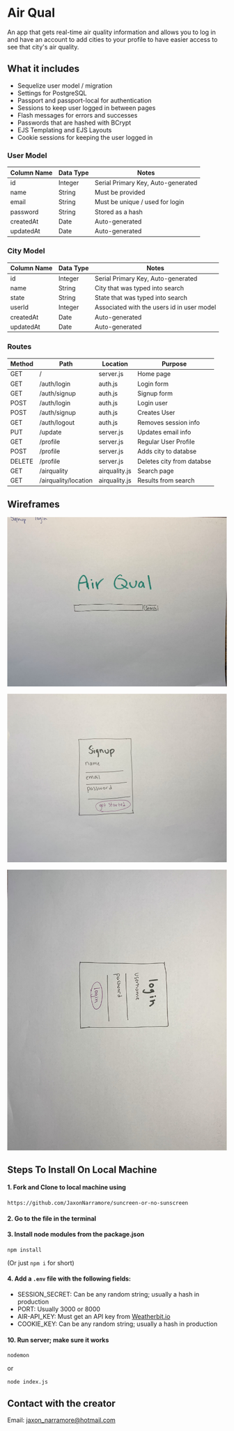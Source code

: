 # Air Qual

An app that gets real-time air quality information and allows you to log in and have an account to add cities to your profile to have easier access to see that city's air quality.

## What it includes

- Sequelize user model / migration
- Settings for PostgreSQL
- Passport and passport-local for authentication
- Sessions to keep user logged in between pages
- Flash messages for errors and successes
- Passwords that are hashed with BCrypt
- EJS Templating and EJS Layouts
- Cookie sessions for keeping the user logged in

### User Model

| Column Name | Data Type | Notes                              |
| ----------- | --------- | ---------------------------------- |
| id          | Integer   | Serial Primary Key, Auto-generated |
| name        | String    | Must be provided                   |
| email       | String    | Must be unique / used for login    |
| password    | String    | Stored as a hash                   |
| createdAt   | Date      | Auto-generated                     |
| updatedAt   | Date      | Auto-generated                     |

### City Model

| Column Name | Data Type | Notes                                      |
| ----------- | --------- | ------------------------------------------ |
| id          | Integer   | Serial Primary Key, Auto-generated         |
| name        | String    | City that was typed into search            |
| state       | String    | State that was typed into search           |
| userId      | Integer   | Associated with the users id in user model |
| createdAt   | Date      | Auto-generated                             |
| updatedAt   | Date      | Auto-generated                             |

### Routes

| Method | Path                 | Location      | Purpose                   |
| ------ | -------------------- | ------------- | ------------------------- |
| GET    | /                    | server.js     | Home page                 |
| GET    | /auth/login          | auth.js       | Login form                |
| GET    | /auth/signup         | auth.js       | Signup form               |
| POST   | /auth/login          | auth.js       | Login user                |
| POST   | /auth/signup         | auth.js       | Creates User              |
| GET    | /auth/logout         | auth.js       | Removes session info      |
| PUT    | /update              | server.js     | Updates email info        |
| GET    | /profile             | server.js     | Regular User Profile      |
| POST   | /profile             | server.js     | Adds city to databse      |
| DELETE | /profile             | server.js     | Deletes city from databse |
| GET    | /airquality          | airquality.js | Search page               |
| GET    | /airquality/location | airquality.js | Results from search       |

## Wireframes

![Search page](IMG_0095.jpg)

![Signup Page](img.jpg)

![Login page](IMG_0094.jpg)

## Steps To Install On Local Machine

#### 1. Fork and Clone to local machine using

```
https://github.com/JaxonNarramore/suncreen-or-no-sunscreen
```

#### 2. Go to the file in the terminal

#### 3. Install node modules from the package.json

```
npm install
```

(Or just `npm i` for short)

#### 4. Add a `.env` file with the following fields:

- SESSION_SECRET: Can be any random string; usually a hash in production
- PORT: Usually 3000 or 8000
- AIR-API_KEY: Must get an API key from [Weatherbit.io](https://www.weatherbit.io/api/airquality-current)
- COOKIE_KEY: Can be any random string; usually a hash in production

#### 10. Run server; make sure it works

```
nodemon
```

or

```
node index.js
```

## Contact with the creator

Email: jaxon_narramore@hotmail.com

